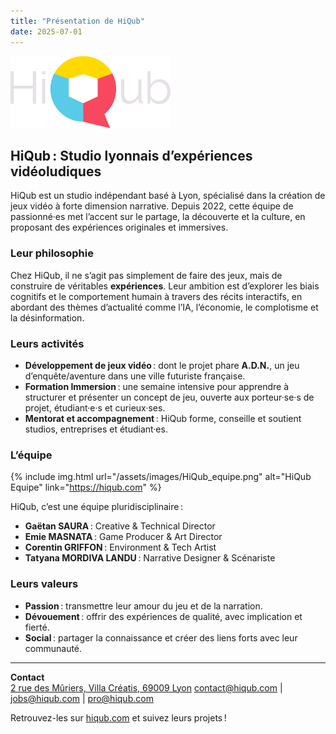 ```yaml
---
title: "Présentation de HiQub"
date: 2025-07-01
---
```


<a href="https://hiqub.com" target="hiqub">![HiQub Logo](/assets/images/HiQub_logo.png)</a>

## HiQub : Studio lyonnais d’expériences vidéoludiques

HiQub est un studio indépendant basé à Lyon, spécialisé dans la création de jeux vidéo à forte dimension narrative. Depuis 2022, cette équipe de passionné·es met l’accent sur le partage, la découverte et la culture, en proposant des expériences originales et immersives.

### Leur philosophie

Chez HiQub, il ne s’agit pas simplement de faire des jeux, mais de construire de véritables **expériences**. Leur ambition est d’explorer les biais cognitifs et le comportement humain à travers des récits interactifs, en abordant des thèmes d’actualité comme l’IA, l’économie, le complotisme et la désinformation.

### Leurs activités

- **Développement de jeux vidéo** : dont le projet phare **A.D.N.**, un jeu d’enquête/aventure dans une ville futuriste française.
- **Formation Immersion** : une semaine intensive pour apprendre à structurer et présenter un concept de jeu, ouverte aux porteur·se·s de projet, étudiant·e·s et curieux·ses.
- **Mentorat et accompagnement** : HiQub forme, conseille et soutient studios, entreprises et étudiant·es.

### L’équipe
{% include img.html url="/assets/images/HiQub_equipe.png" alt="HiQub Equipe" link="https://hiqub.com" %}

HiQub, c’est une équipe pluridisciplinaire :
- **Gaëtan SAURA** : Creative & Technical Director
- **Emie MASNATA** : Game Producer & Art Director
- **Corentin GRIFFON** : Environment & Tech Artist
- **Tatyana MORDIVA LANDU** : Narrative Designer & Scénariste

### Leurs valeurs

- **Passion** : transmettre leur amour du jeu et de la narration.
- **Dévouement** : offrir des expériences de qualité, avec implication et fierté.
- **Social** : partager la connaissance et créer des liens forts avec leur communauté.

---

**Contact**  
[2 rue des Mûriers, Villa Créatis, 69009 Lyon](https://www.google.com/maps/place/2+Rue+des+M%C3%BBriers,+69009+Lyon/)
[contact@hiqub.com](mailto:contact@hiqub.com) | [jobs@hiqub.com](mailto:jobs@hiqub.com) | [pro@hiqub.com](mailto:pro@hiqub.com)

Retrouvez-les sur [hiqub.com](https://hiqub.com) et suivez leurs projets !
